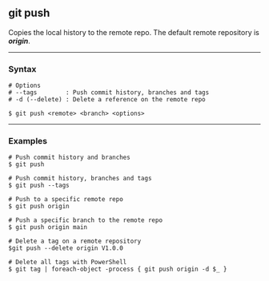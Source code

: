 ## git push
Copies the local history to the remote repo. The default remote repository 
is ***origin***.

-------------------------------------------------------------------------------
### Syntax
```shell
# Options
# --tags        : Push commit history, branches and tags
# -d (--delete) : Delete a reference on the remote repo

$ git push <remote> <branch> <options>
```

-------------------------------------------------------------------------------
### Examples
```shell
# Push commit history and branches
$ git push

# Push commit history, branches and tags
$ git push --tags

# Push to a specific remote repo
$ git push origin

# Push a specific branch to the remote repo
$ git push origin main

# Delete a tag on a remote repository
$git push --delete origin V1.0.0

# Delete all tags with PowerShell
$ git tag | foreach-object -process { git push origin -d $_ }
```